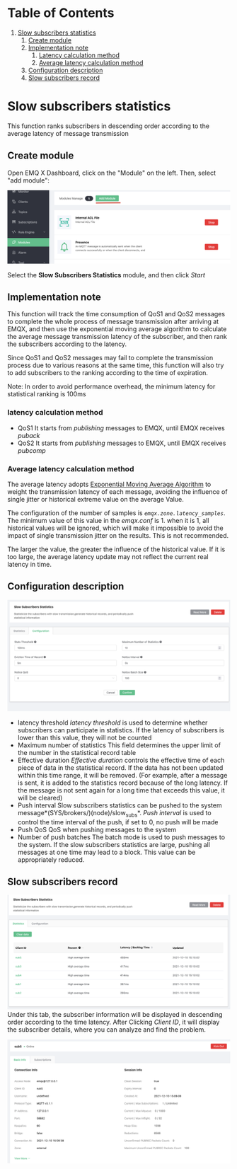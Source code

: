 # Table of Contents

1.  [Slow subscribers statistics](#org10c5186)
    1.  [Create module](#org395e425)
    2.  [Implementation note](#orgdd4d5d6)
        1.  [Latency calculation method](#org693a7e9)
        2.  [Average latency calculation method](#org712747a)
    3.  [Configuration description](#orgcd5b688)
    4.  [Slow subscribers record](#orgb3ce581)


<a id="org10c5186"></a>

# Slow subscribers statistics

This function ranks subscribers in descending order according to the average latency of message transmission

<a id="org395e425"></a>

## Create module

Open EMQ X Dashboard, click on the "Module" on the left. Then, select "add module":

![image](../../en_US/modules/assets/slow_subscribers_statistics_1.png)

Select the **Slow Subscribers Statistics** module, and then click *Start*

<a id="orgdd4d5d6"></a>

## Implementation note

This function will track the time consumption of QoS1 and QoS2 messages to complete the whole process of message transmission after arriving at EMQX, and then use the exponential moving average algorithm to calculate the average message transmission latency of the subscriber, and then rank the subscribers according to the latency.

Since QoS1 and QoS2 messages may fail to complete the transmission process due to various reasons at the same time, this function will also try to add subscribers to the ranking according to the time of expiration.

Note: In order to avoid performance overhead, the minimum latency for statistical ranking is 100ms


<a id="org693a7e9"></a>

### latency calculation method

-   QoS1
    It starts from *publishing* messages to EMQX, until EMQX receives *puback*
-   QoS2
    It starts from *publishing* messages to EMQX, until EMQX receives *pubcomp* 

<a id="org712747a"></a>

### Average latency calculation method

The average latency adopts [Exponential Moving Average Algorithm](https://en.wikipedia.org/wiki/Moving_average#Exponential_moving_average) to weight the transmission latency of each message, avoiding the influence of single jitter or historical extreme value on the average Value.

The configuration of the number of samples is *`emqx.zone.latency_samples`*. The minimum value of this value in the *emqx.conf* is 1. when it is 1, all historical values will be ignored, which will make it impossible to avoid the impact of single transmission jitter on the results. This is not recommended.

The larger the value, the greater the influence of the historical value. If it is too large, the average latency update may not reflect the current real latency in time.

<a id="orgcd5b688"></a>

## Configuration description

![image](../../en_US/modules/assets/slow_subscribers_statistics_2.png)

-   latency threshold
    *latency threshold* is used to determine whether subscribers can participate in statistics. If the latency of subscribers is lower than this value, they will not be counted
-   Maximum number of statistics
    This field determines the upper limit of the number in the statistical record table
-   Effective duration
    *Effective duration* controls the effective time of each piece of data in the statistical record. If the data has not been updated within this time range, it will be removed. (For example, after a message is sent, it is added to the statistics record because of the long latency. If the message is not sent again for a long time that exceeds this value, it will be cleared)
-   Push interval
    Slow subscribers statistics can be pushed to the system message*\(SYS/brokers/\)(node)/slow<sub>subs</sub>*. *Push interval* is used to control the time interval of the push, if set to 0, no push will be made
-   Push QoS
    QoS when pushing messages to the system 
-   Number of push batches
    The batch mode is used to push messages to the system. If the slow subscribers statistics are large, pushing all messages at one time may lead to a block. This value can be appropriately reduced.


<a id="orgb3ce581"></a>

## Slow subscribers record

![image](../../en_US/modules/assets/slow_subscribers_statistics_3.png)
Under this tab, the subscriber information will be displayed in descending order according to the time latency. After Clicking *Client ID*, it will display the subscriber details, where you can analyze and find the problem.

![image](../../en_US/modules/assets/slow_subscribers_statistics_4.png)

